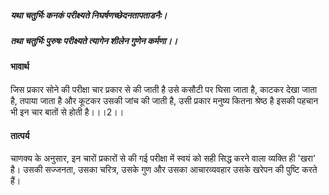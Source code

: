 ##### यथा चतुर्भिः कनकं परीक्ष्यते निघर्षणच्छेदनतापताडनैः।
##### तथा चतुर्भिः पुरुषः परीक्ष्यते त्यागेन शीलेन गुणेन कर्मणा।।

#### भावार्थ

जिस प्रकार सोने की परीक्षा चार प्रकार से की जाती है उसे कसौटी पर घिसा जाता है, काटकर देखा जाता है, तपाया जाता है और कूटकर उसकी जांच की जाती है, उसी प्रकार मनुष्य कितना श्रेष्ठ है इसकी पहचान भी इन चार बातों से होती है।।।2।।

#### तात्पर्य

चाणक्य के अनुसार, इन चारों प्रकारों से की गई परीक्षा में स्वयं को सही सिद्ध करने वाला व्यक्ति ही 'खरा' है। उसकी सज्जनता, उसका चरित्र, उसके गुण और उसका आचारव्यवहार उसके खरेपन की पुष्टि करते हैं।